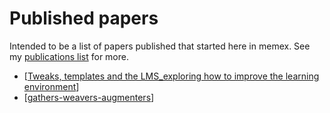 # Published papers

Intended to be a list of papers published that started here in memex. See my [publications list](https://djon.es/blog/2016/05/30/digital-technology-ignorance-and-its-implications-for-learning-and-teaching/) for more.

- [[Tweaks, templates and the LMS_exploring how to improve the learning environment]]
- [[gathers-weavers-augmenters]]


[//begin]: # "Autogenerated link references for markdown compatibility"
[Tweaks, templates and the LMS_exploring how to improve the learning environment]: <Tweaks%2C templates and the LMS_exploring how to improve the learning environment> "Tweaks, templates and the LMS: exploring how to improve the learning environment"
[gathers-weavers-augmenters]: gathers-weavers-augmenters "Gathers, Weavers and Augmenters: Three principles for dynamic and sustainable delivery of quality learning and teaching"
[//end]: # "Autogenerated link references"